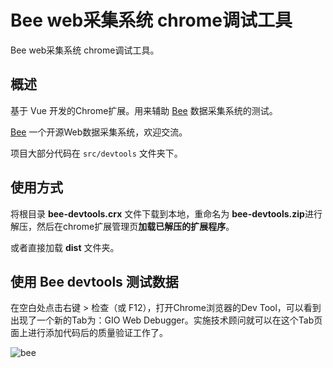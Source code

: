 # Bee web采集系统 chrome调试工具

Bee web采集系统 chrome调试工具。

## 概述

基于 Vue 开发的Chrome扩展。用来辅助 [Bee](https://github.com/zjiang121143210/bee) 数据采集系统的测试。

[Bee](https://github.com/zjiang121143210/bee) 一个开源Web数据采集系统，欢迎交流。

项目大部分代码在 `src/devtools` 文件夹下。

## 使用方式

将根目录 **bee-devtools.crx** 文件下载到本地，重命名为 **bee-devtools.zip**进行解压，然后在chrome扩展管理页**加载已解压的扩展程序**。

或者直接加载 **dist** 文件夹。

## 使用 Bee devtools 测试数据

在空白处点击右键 > 检查（或 F12），打开Chrome浏览器的Dev Tool，可以看到出现了一个新的Tab为：GIO Web Debugger。实施技术顾问就可以在这个Tab页面上进行添加代码后的质量验证工作了。

![bee](http://bee-img.test.upcdn.net/bee-devtools.png)
